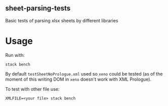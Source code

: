 sheet-parsing-tests
-------------------

Basic tests of parsing xlsx sheets by different libraries

Usage
======

Run with:

    stack bench

By default `testSheetNoPrologue.xml` used so `xeno` could be tested
(as of the moment of this writing DOM in `xeno` doesn't work with XML
Prologue).

To test with other file use:


    XMLFILE=<your file> stack bench
